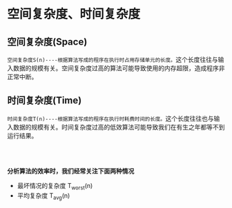 # 空间复杂度、时间复杂度

## 空间复杂度(Space)
`空间复杂度S(n)----根据算法写成的程序在执行时占用存储单元的长度。`这个长度往往与输入数据的规模有关。空间复杂度过高的算法可能导致使用的内存超限，造成程序非正常中断。

## 时间复杂度(Time)
`时间复杂度T(n)----根据算法写成的程序在执行时耗费时间的长度。`这个长度往往也与输入数据的规模有关。时间复杂度过高的低效算法可能导致我们在有生之年都等不到运行结果。


<br/>
<br/>

**分析算法的效率时，我们经常关注下面两种情况**
- 最坏情况的复杂度 T<sub>worst</sub>(n)
- 平均复杂度 T<sub>avg</sub>(n)